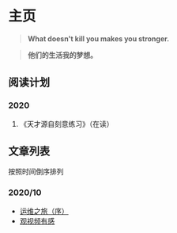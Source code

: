 # 主页

> **What doesn't kill you makes you stronger.**

> **他们的生活我的梦想。**

## 阅读计划

### 2020

1. 《天才源自刻意练习》（在读）

## 文章列表
按照时间倒序排列

### 2020/10

- [运维之旅（序）](/posts/2020/10/运维之旅（序）)
- [观视频有感](/posts/2020/10/观视频有感)